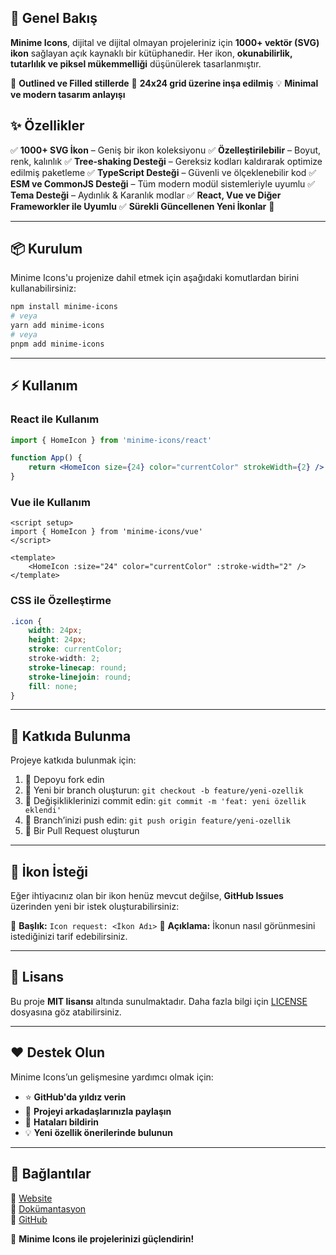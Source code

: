 ## 🌟 Genel Bakış

**Minime Icons**, dijital ve dijital olmayan projeleriniz için **1000+ vektör (SVG) ikon** sağlayan açık kaynaklı bir kütüphanedir. Her ikon, **okunabilirlik, tutarlılık ve piksel mükemmelliği** düşünülerek tasarlanmıştır.

🎨 **Outlined ve Filled stillerde** 📏 **24x24 grid üzerine inşa edilmiş** 💡 **Minimal ve modern tasarım anlayışı**

## ✨ Özellikler

✅ **1000+ SVG İkon** – Geniş bir ikon koleksiyonu ✅ **Özelleştirilebilir** – Boyut, renk, kalınlık ✅ **Tree-shaking Desteği** – Gereksiz kodları kaldırarak optimize edilmiş paketleme ✅ **TypeScript Desteği** – Güvenli ve ölçeklenebilir kod ✅ **ESM ve CommonJS Desteği** – Tüm modern modül sistemleriyle uyumlu ✅ **Tema Desteği** – Aydınlık & Karanlık modlar ✅ **React, Vue ve Diğer Frameworkler ile Uyumlu** ✅ **Sürekli Güncellenen Yeni İkonlar** 🚀

---

## 📦 Kurulum

Minime Icons'u projenize dahil etmek için aşağıdaki komutlardan birini kullanabilirsiniz:

```sh
npm install minime-icons
# veya
yarn add minime-icons
# veya
pnpm add minime-icons
```

---

## ⚡ Kullanım

### React ile Kullanım

```jsx
import { HomeIcon } from 'minime-icons/react'

function App() {
	return <HomeIcon size={24} color="currentColor" strokeWidth={2} />
}
```

### Vue ile Kullanım

```vue
<script setup>
import { HomeIcon } from 'minime-icons/vue'
</script>

<template>
	<HomeIcon :size="24" color="currentColor" :stroke-width="2" />
</template>
```

### CSS ile Özelleştirme

```css
.icon {
	width: 24px;
	height: 24px;
	stroke: currentColor;
	stroke-width: 2;
	stroke-linecap: round;
	stroke-linejoin: round;
	fill: none;
}
```

---

## 🤝 Katkıda Bulunma

Projeye katkıda bulunmak için:

1. 🚀 Depoyu fork edin
2. 🌱 Yeni bir branch oluşturun: `git checkout -b feature/yeni-ozellik`
3. 🎯 Değişikliklerinizi commit edin: `git commit -m 'feat: yeni özellik eklendi'`
4. 🔄 Branch’inizi push edin: `git push origin feature/yeni-ozellik`
5. 📩 Bir Pull Request oluşturun

---

## 🎨 İkon İsteği

Eğer ihtiyacınız olan bir ikon henüz mevcut değilse, **GitHub Issues** üzerinden yeni bir istek oluşturabilirsiniz:

📌 **Başlık:** `Icon request: <İkon Adı>` 📌 **Açıklama:** İkonun nasıl görünmesini istediğinizi tarif edebilirsiniz.

---

## 📜 Lisans

Bu proje **MIT lisansı** altında sunulmaktadır. Daha fazla bilgi için [LICENSE](LICENSE) dosyasına göz atabilirsiniz.

---

## ❤️ Destek Olun

Minime Icons’un gelişmesine yardımcı olmak için:

- ⭐ **GitHub'da yıldız verin**
- 📢 **Projeyi arkadaşlarınızla paylaşın**
- 🐛 **Hataları bildirin**
- 💡 **Yeni özellik önerilerinde bulunun**

---

## 🔗 Bağlantılar

🔹 [Website](https://minime-icons.dev)\
🔹 [Dokümantasyon](https://minime-icons.dev/docs)\
🔹 [GitHub](https://github.com/yourusername/minime-icons)

🚀 **Minime Icons ile projelerinizi güçlendirin!**
